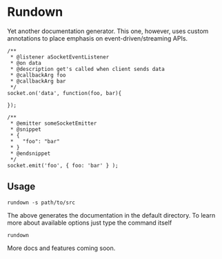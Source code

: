 # Rundown

Yet another documentation generator. This one, however, uses custom annotations to place emphasis on event-driven/streaming APIs.

```
/**
 * @listener aSocketEventListener
 * @on data
 * @description get's called when client sends data
 * @callbackArg foo
 * @callbackArg bar
 */
socket.on('data', function(foo, bar){

});

```

```
/**
 * @emitter someSocketEmitter
 * @snippet
 * {
 *   "foo": "bar"
 * }
 * @endsnippet
 */
socket.emit('foo', { foo: 'bar' } );
```

## Usage
```
rundown -s path/to/src
```

The above generates the documentation in the default directory. To learn more about available options just type the command itself

```
rundown
```

More docs and features coming soon.

